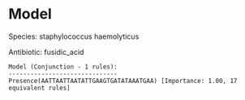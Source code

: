 
# Model

Species: staphylococcus haemolyticus

Antibiotic: fusidic_acid

```
Model (Conjunction - 1 rules):
------------------------------
Presence(AATTAATTAATATTGAAGTGATATAAATGAA) [Importance: 1.00, 17 equivalent rules]

```

